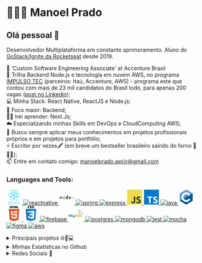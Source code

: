 # 🚀👨‍💻 Manoel Prado
## Olá pessoal 👋
Desenvolvedor Multiplataforma em constante aprimoramento. Aluno do <a href="https://rocketseat.com.br/" target="_blank">GoStack/Ignite da Rocketseat</a> desde 2019.

  💜   'Custom Software Engineering Associate' at Accenture Brasil<br/>
  🌱   Trilha Backend Node.js e tecnologia em nuvem AWS, no programa <a href="https://www.linkedin.com/posts/impulso-tec_tecnologia-sucesso-impulsotec-activity-6896462263260459008-pTBU?utm_source=linkedin_share&utm_medium=member_desktop_web" target="_blank">IMPULSO TEC</a> (parceiros: Itaú, Accenture, AWS) - programa este que contou com mais de 23 mil candidatos do Brasil todo, para apenas 200 vagas (<a href="https://www.linkedin.com/posts/manoel-de-oliveira-prado-neto-373796210_desenvolvimento-project-accenture-activity-6912769466887987200-2l92?utm_source=linkedin_share&utm_medium=member_desktop_web" target="_blank">post no Linkedin</a>);
 <br/> 💻 Minha Stack: React Native, ReactJS e Node.js;
 <br/> 💪 Foco maior: Backend; 
 <br/> 🦸‍♂️   Irei aprender: Next.Js;
 <br/> ☁️ Especializando minhas Skills em DevOps e CloudComputing AWS;
 <br/> 📱   Busco sempre aplicar meus conhecimentos em projetos profissionais próprios e em projetos para portfólio;
 <br/> ⚡ Escritor por vezes🖋️ (em breve um bestseller brasileiro saindo do forno 📖🤞🏻);
 <br/> 📫   Entre em contato comigo: manoelprado.aecjr@gmail.com

<h3 align="left">Languages and Tools:</h3>
<p align="left"> <a href="https://reactjs.org/" target="_blank"> <img src="https://raw.githubusercontent.com/devicons/devicon/master/icons/react/react-original-wordmark.svg" alt="react" width="40" height="40"/> </a> <a href="https://reactnative.dev/" target="_blank"> <img src="https://reactnative.dev/img/header_logo.svg" alt="reactnative" width="40" height="40"/> </a> <a href="https://nodejs.org" target="_blank"> <img src="https://raw.githubusercontent.com/devicons/devicon/master/icons/nodejs/nodejs-original-wordmark.svg" alt="nodejs" width="40" height="40"/> </a> <a href="https://spring.io/projects/spring-boot" target="_blank"> <img src="https://www.vectorlogo.zone/logos/springio/springio-ar21.svg" alt="spring" width="80" height="40"/> </a> <a href="https://expressjs.com/pt-br/" target="_blank"> <img alt="express" src="https://www.vectorlogo.zone/logos/expressjs/expressjs-ar21.svg" width="80" height="40"/> </a> <a href="https://developer.mozilla.org/en-US/docs/Web/JavaScript" target="_blank"> <img src="https://raw.githubusercontent.com/devicons/devicon/master/icons/javascript/javascript-original.svg" alt="javascript" width="40" height="40"/> </a> <a href="https://www.typescriptlang.org/" target="_blank"> <img src="https://raw.githubusercontent.com/devicons/devicon/master/icons/typescript/typescript-original.svg" alt="typescript" width="40" height="40"/> </a> <a href="https://www.java.com/pt-BR/" target="_blank"> <img src="https://www.vectorlogo.zone/logos/java/java-ar21.svg" alt="java" width="80" height="40"/> </a> <a href="https://www.cprogramming.com/" target="_blank"> <img src="https://raw.githubusercontent.com/devicons/devicon/master/icons/c/c-original.svg" alt="c" width="40" height="40"/> </a> <a href="https://www.w3.org/html/" target="_blank"> <img src="https://raw.githubusercontent.com/devicons/devicon/master/icons/html5/html5-original-wordmark.svg" alt="html5" width="40" height="40"/> </a> <a href="https://www.w3schools.com/css/" target="_blank"> <img src="https://raw.githubusercontent.com/devicons/devicon/master/icons/css3/css3-original-wordmark.svg" alt="css3" width="40" height="40"/> </a> <a href="https://firebase.google.com/" target="_blank"> <img src="https://www.vectorlogo.zone/logos/firebase/firebase-icon.svg" alt="firebase" width="40" height="40"/> </a> <a href="https://www.mysql.com/" target="_blank"> <img src="https://raw.githubusercontent.com/devicons/devicon/master/icons/mysql/mysql-original-wordmark.svg" alt="mysql" width="40" height="40"/> </a> <a href="https://www.postgresql.org/" target="_blank"> <img src="https://www.vectorlogo.zone/logos/postgresql/postgresql-icon.svg" alt="postgres" width="40" height="40"/> </a> <a href="https://www.mongodb.com/" target="_blank"> <img src="https://www.vectorlogo.zone/logos/mongodb/mongodb-icon.svg" alt="mongodb" width="40" height="40"/> </a> <a href="https://jestjs.io/pt-BR/" target="_blank"> <img src="https://www.vectorlogo.zone/logos/jestjsio/jestjsio-icon.svg" alt="jest" width="40" height="40"/> </a> <a href="https://mochajs.org/" target="_blank"> <img src="https://www.vectorlogo.zone/logos/mochajs/mochajs-icon.svg" alt="mocha" width="40" height="40"/> </a> <a href="https://www.figma.com/" target="_blank"> <img src="https://www.vectorlogo.zone/logos/figma/figma-icon.svg" alt="figma" width="40" height="40"/> </a> <a href="https://aws.amazon.com/pt/" target="_blank"> <img src="https://www.vectorlogo.zone/logos/amazon_aws/amazon_aws-ar21.svg" alt="aws" width="80" height="40"/> </a> </p>

<details>
    <summary>Principais projetos 🌐📱💻</summary>
  
---
## Sites - JS
<a href="https://sorveteriachaplin.com.br/" target="_blank"> <img src="https://i.ibb.co/pn1PQkJ/chaplinwhite.png" alt="sorveteriachaplin" width="199" height="80"/></a>
<img src="https://i.ibb.co/D4mPv3G/space.png" width="9" height="9"/>
<a href="https://manoelpradomark22.github.io/santamariadoouro/" target="_blank"> <img src="https://i.ibb.co/kKBV3Qf/santamariadoouro.png" alt="santamariadoouro" width="85" height="80"/></a>
<img src="https://i.ibb.co/D4mPv3G/space.png" width="9" height="9"/>
<a href="https://manoelpradomark22.github.io/easypcformat/" target="_blank"> <img src="https://i.ibb.co/6rNv16Q/logo-1.png" alt="easypcformat" width="166" height="80"/></a>
  
## React (Web)
<a href="https://github.com/ManoelPradoMark22/app-Gobarber-WEB" target="_blank"> <img src="https://i.ibb.co/XLKPbV9/gobarberweb.png" alt="Gobarberweb" width="274" height="160"/></a>
<img src="https://i.ibb.co/D4mPv3G/space.png" width="9" height="9"/>
<a href="https://github.com/ManoelPradoMark22/Rocketshoes-Redux-FirstProject" target="_blank"> <img src="https://i.ibb.co/LRnS3t7/ROCKETSHOESREACT.png" alt="ROCKETSHOES" width="266" height="160"/></a>
<img src="https://i.ibb.co/D4mPv3G/space.png" width="9" height="9"/>
<a href="https://github.com/ManoelPradoMark22/ReactJS-FirstProject" target="_blank"> <img src="https://i.ibb.co/vzQQgmV/gitrepo.png" alt="gitrepo" width="205" height="160"/></a>
<img src="https://i.ibb.co/D4mPv3G/space.png" width="9" height="9"/>
<a href="https://github.com/ManoelPradoMark22/Layout-Facebook-ReactJS/tree/master" target="_blank"> <img src="https://i.ibb.co/Sc23Rqy/Group-19.png" alt="FACEBOOKLAYOUT" width="284" height="160"/></a>
<img src="https://i.ibb.co/D4mPv3G/space.png" width="9" height="9"/>
<a href="https://github.com/ManoelPradoMark22/whatsappclone" target="_blank"> <img src="https://i.ibb.co/yBRSsL5/WHATSappclone.png" alt="whatsappclone" width="242" height="100"/></a>
<img src="https://i.ibb.co/D4mPv3G/space.png" width="9" height="9"/>
<a href="https://github.com/ManoelPradoMark22/ambevinovationgamewebclientpage" target="_blank"> <img src="https://i.ibb.co/C73qxh4/foradacaixa.png" alt="foradacaixa" width="242" height="100"/></a>
  
## React-Native (Mobile)
<a href="https://github.com/ManoelPradoMark22/ignite_reactNative_gofinances_project2" target="_blank"> <img src="https://i.ibb.co/Z2Z21Bx/gofinances.png" alt="goFinances" width="169" height="150"/></a>
<img src="https://i.ibb.co/D4mPv3G/space.png" width="9" height="9"/>
<a href="https://github.com/ManoelPradoMark22/app-GoBarber-Mobile" target="_blank"> <img src="https://i.ibb.co/tpRxgzx/gobarbermobile.png" alt="gobarbermobile" width="155" height="150"/></a>
<img src="https://i.ibb.co/D4mPv3G/space.png" width="9" height="9"/>
<a href="https://github.com/ManoelPradoMark22/ReactNative-FirstProject" target="_blank"> <img src="https://i.ibb.co/M5rNSPS/gitusers.png" alt="gitusers" width="149" height="150"/></a>

## APIS (Node.js)
<a href="https://github.com/ManoelPradoMark22/API-GoBarber" target="_blank"> <img src="https://i.ibb.co/BfQjRr0/apigobarber.png" alt="apigobarber" width="344" height="150"/></a>
<img src="https://i.ibb.co/D4mPv3G/space.png" width="9" height="9"/>
<a href="https://github.com/ManoelPradoMark22/nodejs-2-finapi/tree/concrete" target="_blank"> <img src="https://i.ibb.co/7QcS5bj/FINAPI.png" alt="finapi" width="291" height="150"/></a>
  
## Teaching JavaScript
<a href="https://www.youtube.com/watch?v=rv3yMi5q9ZE&list=PLVzNTI7PPjn0YVTRUCFVIRnjNV63l0iGt&ab_channel=ManoelPrado" target="_blank"> <img src="https://i.ibb.co/WVC3pSz/canal.png" alt="canalYT" width="212" height="150"/></a>
<img src="https://i.ibb.co/D4mPv3G/space.png" width="9" height="9"/>
<a href="https://github.com/ManoelPradoMark22/CoderDojo" target="_blank"> <img src="https://i.ibb.co/X2snkZC/Group-28.png" alt="coderdojo" width="246" height="150"/></a>
  
### <a href="https://github.com/ManoelPradoMark22?tab=repositories" target="_blank">+ repositórios</a>

</details>

 <details>
    <summary>Minhas Estatísticas no Github</summary>

---

[![Manoel Prado github stats](https://github-readme-stats.vercel.app/api?username=manoelpradomark22&include_all_commits=true&theme=dark&show_icons=true&icon_color=ad221d&hide_border=0&title_color=ad221d)](https://github.com/manoelpradomark22)

<p><img align="center" src="https://github-readme-stats.vercel.app/api/top-langs?username=manoelpradomark22&theme=dark&show_icons=true&locale=en&layout=compact" alt="manoelpradomark22" /></p>

<p><img align="center" src="https://github-readme-streak-stats.herokuapp.com/?user=manoelpradomark22&theme=dark" alt="manoelpradomark22" /></p>

[![trophy](https://github-profile-trophy.vercel.app/?username=manoelpradomark22&theme=dracula)](https://github.com/ryo-ma/github-profile-trophy)

</details>

<details>
    <summary>Redes Sociais 👥</summary>
  
---
<a href="https://app.rocketseat.com.br/me/manoel-prado" target="_blank"> <img src="https://i.ibb.co/fk9PcbD/rocket.jpg" alt="rocketseat" width="105" height="28"/></a>
<a href="https://www.linkedin.com/in/manoelpradomark22/" target="_blank"> <img src="https://img.shields.io/badge/LinkedIn-0077B5?style=for-the-badge&logo=linkedin&logoColor=white" alt="linkedin"/></a>
</details>
